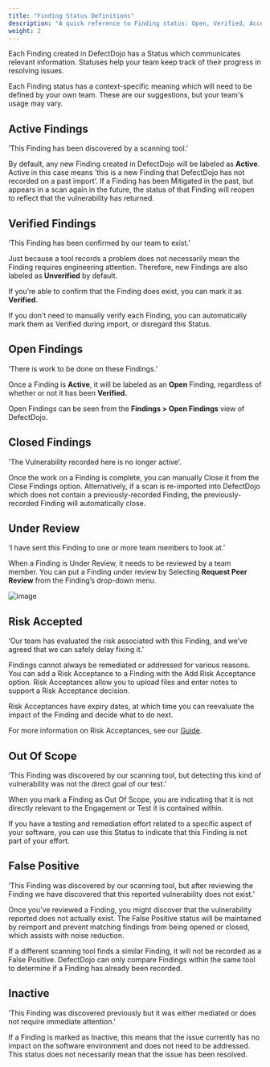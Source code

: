 ```yaml
---
title: "Finding Status Definitions"
description: "A quick reference to Finding status: Open, Verified, Accepted.."
weight: 2
---
```


Each Finding created in DefectDojo has a Status which communicates relevant information. Statuses help your team keep track of their progress in resolving issues.

Each Finding status has a context\-specific meaning which will need to be defined by your own team. These are our suggestions, but your team's usage may vary.

## **Active** **Findings**

‘This Finding has been discovered by a scanning tool.’

By default, any new Finding created in DefectDojo will be labeled as **Active**. Active in this case means ‘this is a new Finding that DefectDojo has not recorded on a past import’. If a Finding has been Mitigated in the past, but appears in a scan again in the future, the status of that Finding will reopen to reflect that the vulnerability has returned.

## **Verified Findings**

‘This Finding has been confirmed by our team to exist.’

Just because a tool records a problem does not necessarily mean the Finding requires engineering attention. Therefore, new Findings are also labeled as **Unverified** by default.

If you’re able to confirm that the Finding does exist, you can mark it as **Verified**.

If you don’t need to manually verify each Finding, you can automatically mark them as Verified during import, or disregard this Status.

## **Open Findings**

‘There is work to be done on these Findings.’

Once a Finding is **Active**, it will be labeled as an **Open** Finding, regardless of whether or not it has been **Verified.**

Open Findings can be seen from the **Findings \> Open Findings** view of DefectDojo.

## **Closed Findings**

'The Vulnerability recorded here is no longer active’.

Once the work on a Finding is complete, you can manually Close it from the Close Findings option. Alternatively, if a scan is re\-imported into DefectDojo which does not contain a previously\-recorded Finding, the previously\-recorded Finding will automatically close.

## **Under Review**

‘I have sent this Finding to one or more team members to look at.’

When a Finding is Under Review, it needs to be reviewed by a team member. You can put a Finding under review by Selecting **Request Peer Review** from the Finding’s drop\-down menu.

![image](images/Finding_Status_Definitions.png)

## **Risk Accepted**

‘Our team has evaluated the risk associated with this Finding, and we’ve agreed that we can safely delay fixing it.’

Findings cannot always be remediated or addressed for various reasons. You can add a Risk Acceptance to a Finding with the Add Risk Acceptance option. Risk Acceptances allow you to upload files and enter notes to support a Risk Acceptance decision.

Risk Acceptances have expiry dates, at which time you can reevaluate the impact of the Finding and decide what to do next.

For more information on Risk Acceptances, see our [Guide](../risk_acceptances).

## **Out Of Scope**

‘This Finding was discovered by our scanning tool, but detecting this kind of vulnerability was not the direct goal of our test.’

When you mark a Finding as Out Of Scope, you are indicating that it is not directly relevant to the Engagement or Test it is contained within.

If you have a testing and remediation effort related to a specific aspect of your software, you can use this Status to indicate that this Finding is not part of your effort.

## **False Positive**

‘This Finding was discovered by our scanning tool, but after reviewing the Finding we have discovered that this reported vulnerability does not exist.’

Once you’ve reviewed a Finding, you might discover that the vulnerability reported does not actually exist. The False Positive status will be maintained by reimport and prevent matching findings from being opened or closed, which assists with noise reduction.

If a different scanning tool finds a similar Finding, it will not be recorded as a False Positive. DefectDojo can only compare Findings within the same tool to determine if a Finding has already been recorded.

## **Inactive**

‘This Finding was discovered previously but it was either mediated or does not require immediate attention.’

If a Finding is marked as Inactive, this means that the issue currently has no impact on the software environment and does not need to be addressed. This status does not necessarily mean that the issue has been resolved.
